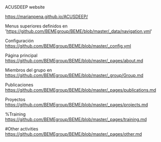 
ACUSDEEP website

https://marianpena.github.io/ACUSDEEP/

Menus superiores definidos en 'https://github.com/BEMEgroup/BEME/blob/master/_data/navigation.yml'

Configuración https://github.com/BEMEgroup/BEME/blob/master/_config.yml

Página principal https://github.com/BEMEgroup/BEME/blob/master/_pages/about.md

Miembros del grupo en https://github.com/BEMEgroup/BEME/blob/master/_group/Group.md

Publicaciones https://github.com/BEMEgroup/BEME/blob/master/_pages/publications.md

Proyectos https://github.com/BEMEgroup/BEME/blob/master/_pages/projects.md

%Training https://github.com/BEMEgroup/BEME/blob/master/_pages/training.md

#Other activities https://github.com/BEMEgroup/BEME/blob/master/_pages/other.md
